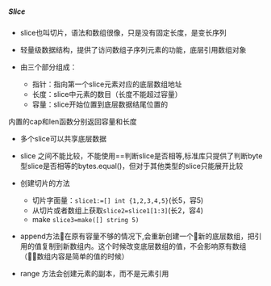 ##### Slice

- slice也叫切片，语法和数组很像，只是没有固定长度，是变长序列

- 轻量级数据结构，提供了访问数组子序列元素的功能，底层引用数组对象

- 由三个部分组成：
    - 指针：指向第一个slice元素对应的底层数组地址
    - 长度：slice中元素的数目（长度不能超过容量）
    - 容量：slice开始位置到底层数据结尾位置的

内置的cap和len函数分别返回容量和长度

- 多个slice可以共享底层数据

- slice 之间不能比较，不能使用==判断slice是否相等,标准库只提供了判断byte型slice是否相等的bytes.equal()，但对于其他类型的slice只能展开比较

- 创建切片的方法
    - 切片字面量：`slice1:=[] int {1,2,3,4,5}`(长5，容5)
    - 从切片或者数组上获取` slice2=slice1[1:3] `(长2，容4)
    - make   `slice3=make([] string 5)`


- append方法在原有容量不够的情况下,会重新创建一个新的底层数组，把引用的值复制到新数组内。这个时候改变底层数组的值，不会影响原有数组（数组内容是简单的值的时候）

- range 方法会创建元素的副本，而不是元素引用